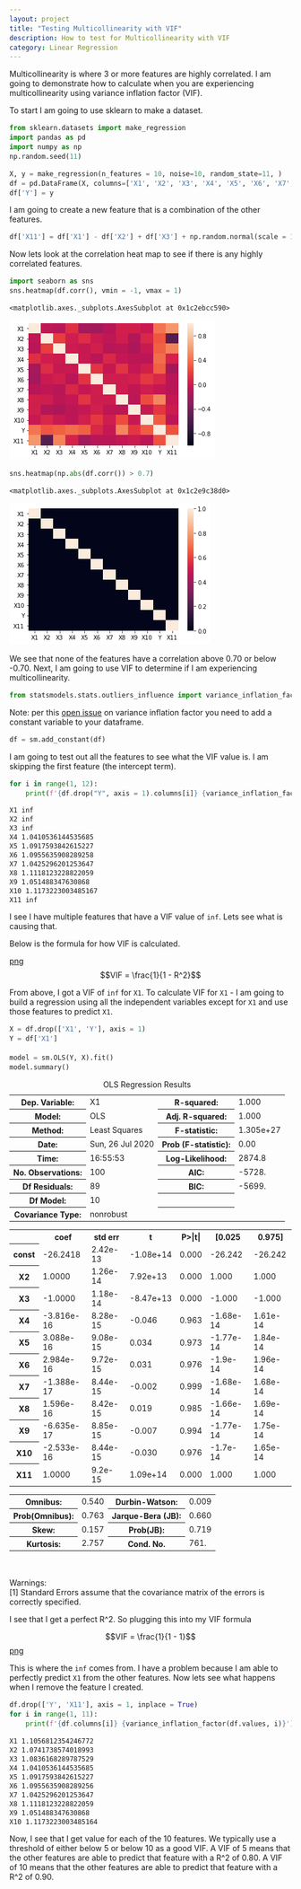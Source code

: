 ```yaml
---
layout: project
title: "Testing Multicollinearity with VIF"
description: How to test for Multicollinearity with VIF
category: Linear Regression
---
```


Multicollinearity is where 3 or more features are highly correlated.  I am going to demonstrate how to calculate when you are experiencing multicollinearity using variance inflation factor (VIF).

To start I am going to use sklearn to make a dataset. 


```python
from sklearn.datasets import make_regression
import pandas as pd
import numpy as np
np.random.seed(11)
```


```python
X, y = make_regression(n_features = 10, noise=10, random_state=11, )
df = pd.DataFrame(X, columns=['X1', 'X2', 'X3', 'X4', 'X5', 'X6', 'X7', 'X8', 'X9', 'X10'])
df['Y'] = y
```

I am going to create a new feature that is a combination of the other features. 


```python
df['X11'] = df['X1'] - df['X2'] + df['X3'] + np.random.normal(scale = 15)
```

Now lets look at the correlation heat map to see if there is any highly correlated features. 


```python
import seaborn as sns 
sns.heatmap(df.corr(), vmin = -1, vmax = 1)
```




    <matplotlib.axes._subplots.AxesSubplot at 0x1c2ebcc590>




![png](https://raw.githubusercontent.com/sik-flow/sik-flow.github.io/master/_projects/images/VIF_files/VIF_6_1.png)



```python
sns.heatmap(np.abs(df.corr()) > 0.7)
```




    <matplotlib.axes._subplots.AxesSubplot at 0x1c2e9c38d0>




![png](https://raw.githubusercontent.com/sik-flow/sik-flow.github.io/master/_projects/images/VIF_files/VIF_7_1.png)


We see that none of the features have a correlation above 0.70 or below -0.70.  Next, I am going to use VIF to determine if I am experiencing multicollinearity. 


```python
from statsmodels.stats.outliers_influence import variance_inflation_factor
```

Note: per this [open issue](https://github.com/statsmodels/statsmodels/issues/2376) on variance inflation factor you need to add a constant variable to your dataframe.   


```python
df = sm.add_constant(df)
```

I am going to test out all the features to see what the VIF value is.  I am skipping the first feature (the intercept term). 


```python
for i in range(1, 12):
    print(f'{df.drop("Y", axis = 1).columns[i]} {variance_inflation_factor(df.drop("Y", axis = 1).values, i)}')
```

    X1 inf
    X2 inf
    X3 inf
    X4 1.0410536144535685
    X5 1.0917593842615227
    X6 1.0955635908289258
    X7 1.0425296201253647
    X8 1.1118123228822059
    X9 1.051488347630868
    X10 1.1173223003485167
    X11 inf


I see I have multiple features that have a VIF value of `inf`.  Lets see what is causing that. 

Below is the formula for how VIF is calculated. 

[png](https://raw.githubusercontent.com/sik-flow/sik-flow.github.io/master/_projects/images/VIF_files/vif_formula.png)
$$VIF = \frac{1}{1 - R^2}$$ 

From above, I got a VIF of `inf` for `X1`.  To calculate VIF for `X1` - I am going to build a regression using all the independent variables except for `X1` and use those features to predict `X1`. 


```python
X = df.drop(['X1', 'Y'], axis = 1)
Y = df['X1']

model = sm.OLS(Y, X).fit()
model.summary()
```




<table class="simpletable">
<caption>OLS Regression Results</caption>
<tr>
  <th>Dep. Variable:</th>           <td>X1</td>        <th>  R-squared:         </th> <td>   1.000</td> 
</tr>
<tr>
  <th>Model:</th>                   <td>OLS</td>       <th>  Adj. R-squared:    </th> <td>   1.000</td> 
</tr>
<tr>
  <th>Method:</th>             <td>Least Squares</td>  <th>  F-statistic:       </th> <td>1.305e+27</td>
</tr>
<tr>
  <th>Date:</th>             <td>Sun, 26 Jul 2020</td> <th>  Prob (F-statistic):</th>  <td>  0.00</td>  
</tr>
<tr>
  <th>Time:</th>                 <td>16:55:53</td>     <th>  Log-Likelihood:    </th> <td>  2874.8</td> 
</tr>
<tr>
  <th>No. Observations:</th>      <td>   100</td>      <th>  AIC:               </th> <td>  -5728.</td> 
</tr>
<tr>
  <th>Df Residuals:</th>          <td>    89</td>      <th>  BIC:               </th> <td>  -5699.</td> 
</tr>
<tr>
  <th>Df Model:</th>              <td>    10</td>      <th>                     </th>     <td> </td>    
</tr>
<tr>
  <th>Covariance Type:</th>      <td>nonrobust</td>    <th>                     </th>     <td> </td>    
</tr>
</table>
<table class="simpletable">
<tr>
    <td></td>       <th>coef</th>     <th>std err</th>      <th>t</th>      <th>P>|t|</th>  <th>[0.025</th>    <th>0.975]</th>  
</tr>
<tr>
  <th>const</th> <td>  -26.2418</td> <td> 2.42e-13</td> <td>-1.08e+14</td> <td> 0.000</td> <td>  -26.242</td> <td>  -26.242</td>
</tr>
<tr>
  <th>X2</th>    <td>    1.0000</td> <td> 1.26e-14</td> <td> 7.92e+13</td> <td> 0.000</td> <td>    1.000</td> <td>    1.000</td>
</tr>
<tr>
  <th>X3</th>    <td>   -1.0000</td> <td> 1.18e-14</td> <td>-8.47e+13</td> <td> 0.000</td> <td>   -1.000</td> <td>   -1.000</td>
</tr>
<tr>
  <th>X4</th>    <td>-3.816e-16</td> <td> 8.28e-15</td> <td>   -0.046</td> <td> 0.963</td> <td>-1.68e-14</td> <td> 1.61e-14</td>
</tr>
<tr>
  <th>X5</th>    <td> 3.088e-16</td> <td> 9.08e-15</td> <td>    0.034</td> <td> 0.973</td> <td>-1.77e-14</td> <td> 1.84e-14</td>
</tr>
<tr>
  <th>X6</th>    <td> 2.984e-16</td> <td> 9.72e-15</td> <td>    0.031</td> <td> 0.976</td> <td> -1.9e-14</td> <td> 1.96e-14</td>
</tr>
<tr>
  <th>X7</th>    <td>-1.388e-17</td> <td> 8.44e-15</td> <td>   -0.002</td> <td> 0.999</td> <td>-1.68e-14</td> <td> 1.68e-14</td>
</tr>
<tr>
  <th>X8</th>    <td> 1.596e-16</td> <td> 8.42e-15</td> <td>    0.019</td> <td> 0.985</td> <td>-1.66e-14</td> <td> 1.69e-14</td>
</tr>
<tr>
  <th>X9</th>    <td>-6.635e-17</td> <td> 8.85e-15</td> <td>   -0.007</td> <td> 0.994</td> <td>-1.77e-14</td> <td> 1.75e-14</td>
</tr>
<tr>
  <th>X10</th>   <td>-2.533e-16</td> <td> 8.44e-15</td> <td>   -0.030</td> <td> 0.976</td> <td> -1.7e-14</td> <td> 1.65e-14</td>
</tr>
<tr>
  <th>X11</th>   <td>    1.0000</td> <td>  9.2e-15</td> <td> 1.09e+14</td> <td> 0.000</td> <td>    1.000</td> <td>    1.000</td>
</tr>
</table>
<table class="simpletable">
<tr>
  <th>Omnibus:</th>       <td> 0.540</td> <th>  Durbin-Watson:     </th> <td>   0.009</td>
</tr>
<tr>
  <th>Prob(Omnibus):</th> <td> 0.763</td> <th>  Jarque-Bera (JB):  </th> <td>   0.660</td>
</tr>
<tr>
  <th>Skew:</th>          <td> 0.157</td> <th>  Prob(JB):          </th> <td>   0.719</td>
</tr>
<tr>
  <th>Kurtosis:</th>      <td> 2.757</td> <th>  Cond. No.          </th> <td>    761.</td>
</tr>
</table><br/><br/>Warnings:<br/>[1] Standard Errors assume that the covariance matrix of the errors is correctly specified.



I see that I get a perfect R^2.  So plugging this into my VIF formula 

$$VIF = \frac{1}{1 - 1}$$ 
[png](https://raw.githubusercontent.com/sik-flow/sik-flow.github.io/master/_projects/images/VIF_files/vif_plugged_in.png)

This is where the `inf` comes from.  I have a problem because I am able to perfectly predict `X1` from the other features.  Now lets see what happens when I remove the feature I created. 


```python
df.drop(['Y', 'X11'], axis = 1, inplace = True)
for i in range(1, 11):
    print(f'{df.columns[i]} {variance_inflation_factor(df.values, i)}')
```

    X1 1.1056812354246772
    X2 1.0741738574018993
    X3 1.0836168289787529
    X4 1.0410536144535685
    X5 1.0917593842615227
    X6 1.0955635908289256
    X7 1.0425296201253647
    X8 1.1118123228822059
    X9 1.051488347630868
    X10 1.1173223003485164


Now, I see that I get value for each of the 10 features.  We typically use a threshold of either below 5 or below 10 as a good VIF.  A VIF of 5 means that the other features are able to predict that feature with a R^2 of 0.80.  A VIF of 10 means that the other features are able to predict that feature with a R^2 of 0.90.  
